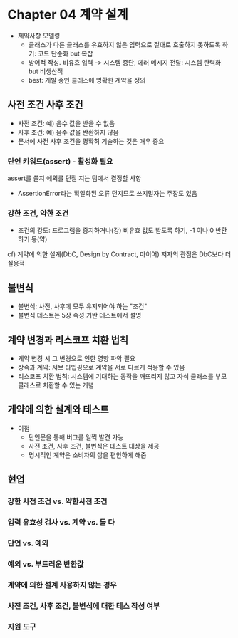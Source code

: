 # Chapter 04 계약 설계

- 제약사항 모델링
    - 클래스가 다른 클래스를 유효하지 않은 입력으로 절대로 호출하지 못하도록 하기: 코드 단순화 but 복잡
    - 방어적 작성. 비유효 입력 -> 시스템 중단, 에러 메시지 전달: 시스템 탄력화 but 비생산적
    - best: 개발 중인 클래스에 명확한 계약을 정의

## 사전 조건 사후 조건

- 사전 조건: 예) 음수 값을 받을 수 없음
- 사후 조건: 예) 음수 값을 반환하지 않음
- 문서에 사전 사후 조건을 명확히 기술하는 것은 매우 중요

### 단언 키워드(assert) - 활성화 필요

assert를 쓸지 예외를 던질 지는 팀에서 결정할 사항

- AssertionError라는 획일화된 오류 던지므로 쓰지말자는 주장도 있음

### 강한 조건, 약한 조건

- 조건의 강도: 프로그램을 중지하거나(강) 비유효 값도 받도록 하기, -1 이나 0 반환하기 등(약)

cf) 계약에 의한 설계(DbC, Design by Contract, 마이어)
저자의 관점은 DbC보다 더 실용적

## 불변식

- 불변식: 사전, 사후에 모두 유지되어야 하는 "조건"
- 불변식 테스트는 5장 속성 기반 테스트에서 설명

## 계약 변경과 리스코프 치환 법칙

- 계약 변경 시 그 변경으로 인한 영향 파악 필요
- 상속과 계약: 서브 타입핑으로 계약을 서로 다르게 적용할 수 있음
- 리스코프 치환 법칙: 시스템에 기대하는 동작을 깨뜨리지 않고 자식 클래스를 부모 클래스로 치환할 수 있는 개념

## 게약에 의한 설계와 테스트
- 이점
  - 단언문을 통해 버그를 일찍 발견 가능
  - 사전 조건, 사후 조건, 불변식은 테스트 대상을 제공
  - 명시적인 계약은 소비자의 삶을 편안하게 해줌 
## 현업

### 강한 사전 조건 vs. 약한사전 조건

### 입력 유효성 검사 vs. 계약 vs. 둘 다

### 단언 vs. 예외

### 예외 vs. 부드러운 반환값

### 계약에 의한 설계 사용하지 않는 경우

### 사전 조건, 사후 조건, 불변식에 대한 테스 작성 여부

### 지원 도구

